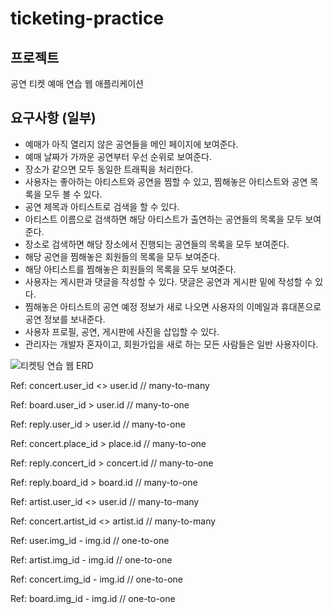 # ticketing-practice

## 프로젝트
공연 티켓 예매 연습 웹 애플리케이션

## 요구사항 (일부)
- 예매가 아직 열리지 않은 공연들을 메인 페이지에 보여준다.
- 예매 날짜가 가까운 공연부터 우선 순위로 보여준다.
- 장소가 같으면 모두 동일한 트래픽을 처리한다.
- 사용자는 좋아하는 아티스트와 공연을 찜할 수 있고, 찜해놓은 아티스트와 공연 목록을 모두 볼 수 있다.
- 공연 제목과 아티스트로 검색을 할 수 있다.
- 아티스트 이름으로 검색하면 해당 아티스트가 출연하는 공연들의 목록을 모두 보여준다.
- 장소로 검색하면 해당 장소에서 진행되는 공연들의 목록을 모두 보여준다.
- 해당 공연을 찜해놓은 회원들의 목록을 모두 보여준다.
- 해당 아티스트를 찜해놓은 회원들의 목록을 모두 보여준다.
- 사용자는 게시판과 댓글을 작성할 수 있다. 댓글은 공연과 게시판 밑에 작성할 수 있다.
- 찜해놓은 아티스트의 공연 예정 정보가 새로 나오면 사용자의 이메일과 휴대폰으로 공연 정보를 보내준다.
- 사용자 프로필, 공연, 게시판에 사진을 삽입할 수 있다.
- 관리자는 개발자 혼자이고, 회원가입을 새로 하는 모든 사람들은 일반 사용자이다.

![티켓팅 연습 웹 ERD](https://github.com/f-lab-edu/ticketing-practice/assets/39743375/e2b358ac-4f8e-45e2-9c65-c9723e57755b)


Ref: concert.user_id <> user.id  // many-to-many
 
Ref: board.user_id > user.id    // many-to-one

Ref: reply.user_id > user.id    // many-to-one

Ref: concert.place_id > place.id  // many-to-one

Ref: reply.concert_id > concert.id  // many-to-one

Ref: reply.board_id > board.id    // many-to-one

Ref: artist.user_id <> user.id    // many-to-many

Ref: concert.artist_id <> artist.id  // many-to-many

Ref: user.img_id - img.id      // one-to-one

Ref: artist.img_id - img.id    // one-to-one

Ref: concert.img_id - img.id   // one-to-one

Ref: board.img_id - img.id     // one-to-one
